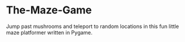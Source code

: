 # The-Maze-Game
Jump past mushrooms and teleport to random locations in this fun little maze platformer written in Pygame.
